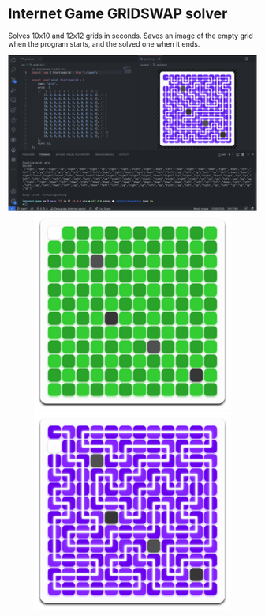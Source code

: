 # Internet Game GRIDSWAP solver

Solves 10x10 and 12x12 grids in seconds.
Saves an image of the empty grid when the program starts, and the solved one when it ends.

<p align="center">
    <img src="./screenshots/1.png" />
    <img height="400" src="./screenshots/2.png" />
    <img height="400" src="./screenshots/3.png" />
</p>